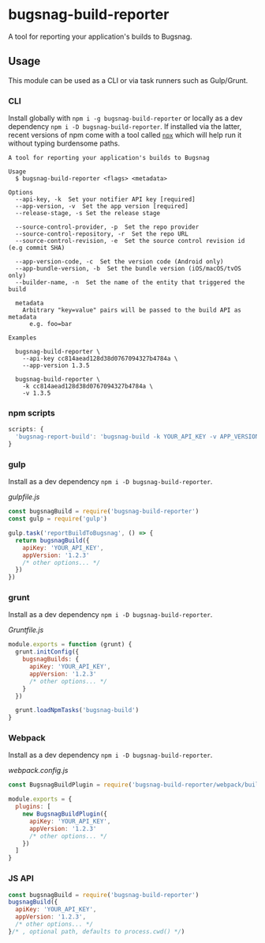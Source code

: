 # bugsnag-build-reporter

A tool for reporting your application's builds to Bugsnag.

## Usage

This module can be used as a CLI or via task runners such as Gulp/Grunt.

### CLI

Install globally with `npm i -g bugsnag-build-reporter` or locally as a dev dependency `npm i -D bugsnag-build-reporter`. If installed via the latter, recent versions of npm come with a tool called [`npx`](https://github.com/zkat/npx) which will help run it without typing burdensome paths.

```
A tool for reporting your application's builds to Bugsnag

Usage
  $ bugsnag-build-reporter <flags> <metadata>

Options
  --api-key, -k  Set your notifier API key [required]
  --app-version, -v  Set the app version [required]
  --release-stage, -s Set the release stage

  --source-control-provider, -p  Set the repo provider
  --source-control-repository, -r  Set the repo URL
  --source-control-revision, -e  Set the source control revision id (e.g commit SHA)

  --app-version-code, -c  Set the version code (Android only)
  --app-bundle-version, -b  Set the bundle version (iOS/macOS/tvOS only)
  --builder-name, -n  Set the name of the entity that triggered the build

  metadata
    Arbitrary "key=value" pairs will be passed to the build API as metadata
      e.g. foo=bar

Examples

  bugsnag-build-reporter \
    --api-key cc814aead128d38d0767094327b4784a \
    --app-version 1.3.5

  bugsnag-build-reporter \
    -k cc814aead128d38d0767094327b4784a \
    -v 1.3.5
```

### npm scripts

```js
scripts: {
  'bugsnag-report-build': 'bugsnag-build -k YOUR_API_KEY -v APP_VERSION'
}
```

### gulp

Install as a dev dependency `npm i -D bugsnag-build-reporter`.

_gulpfile.js_
```js
const bugsnagBuild = require('bugsnag-build-reporter')
const gulp = require('gulp')

gulp.task('reportBuildToBugsnag', () => {
  return bugsnagBuild({
    apiKey: 'YOUR_API_KEY',
    appVersion: '1.2.3'
    /* other options... */
  })
})
```

### grunt

Install as a dev dependency `npm i -D bugsnag-build-reporter`.

_Gruntfile.js_
```js
module.exports = function (grunt) {
  grunt.initConfig({
    bugsnagBuilds: {
      apiKey: 'YOUR_API_KEY',
      appVersion: '1.2.3'
      /* other options... */
    }
  })

  grunt.loadNpmTasks('bugsnag-build')
}
```

### Webpack

Install as a dev dependency `npm i -D bugsnag-build-reporter`.

_webpack.config.js_
```js
const BugsnagBuildPlugin = require('bugsnag-build-reporter/webpack/build')

module.exports = {
  plugins: [
    new BugsnagBuildPlugin({
      apiKey: 'YOUR_API_KEY',
      appVersion: '1.2.3'
      /* other options... */
    })
  ]
}
```

### JS API

```js
const bugsnagBuild = require('bugsnag-build-reporter')
bugsnagBuild({
  apiKey: 'YOUR_API_KEY',
  appVersion: '1.2.3',
  /* other options... */
}/* , optional path, defaults to process.cwd() */)
```
